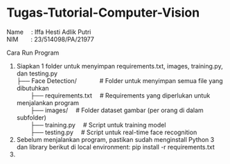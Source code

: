 # Tugas-Tutorial-Computer-Vision

Name &emsp;: Iffa Hesti Adlik Putri <br>
NIM &emsp;&ensp;&nbsp;: 23/514098/PA/21977 <br>

Cara Run Program <br>
1. Siapkan 1 folder untuk menyimpan requirements.txt, images, training.py, dan testing.py <br>
   ├── Face Detection/ &emsp;&emsp;&emsp;&ensp;# Folder untuk menyimpan semua file yang dibutuhkan <br>
   &nbsp;&nbsp;&nbsp;&nbsp;&nbsp;&nbsp;&nbsp;&nbsp;├── requirements.txt &emsp;# Requirements yang diperlukan untuk menjalankan program <br>
   &nbsp;&nbsp;&nbsp;&nbsp;&nbsp;&nbsp;&nbsp;&nbsp;├── images/ &emsp;# Folder dataset gambar (per orang di dalam subfolder) <br>
   &nbsp;&nbsp;&nbsp;&nbsp;&nbsp;&nbsp;&nbsp;&nbsp;├── training.py &emsp;# Script untuk training model <br>
   &nbsp;&nbsp;&nbsp;&nbsp;&nbsp;&nbsp;&nbsp;&nbsp;├── testing.py &emsp;# Script untuk real-time face recognition <br>
3. Sebelum menjalankan program, pastikan sudah menginstall Python 3 dan library berikut di local environment: pip install -r requirements.txt <br> 
4. 
